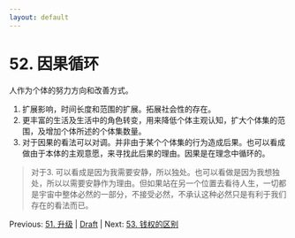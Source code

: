 ```yaml
---
layout: default
---
```

# 52. 因果循环

人作为个体的努力方向和改善方式。

1. 扩展影响，时间长度和范围的扩展。拓展社会性的存在。
2. 更丰富的生活及生活中的角色转变，用来降低个体主观认知，扩大个体集的范围，及增加个体所述的个体集数量。
3. 对于因果的看法可以对调。并非由于某个个体集的行为造成后果。也可以看成做由于本体的主观意愿，来寻找此后果的理由。因果是在理念中循环的。

> 对于3. 可以看成是因为我需要安静，所以独处。也可以看做是因为我想独处，所以以需要安静作为理由。但如果站在另一个位置去看待人生，一切都是宇宙中整体必然的一部分，不接受必然，不承认这种必然只是有利于我们存在的看法而已。

Previous: [51. 升级](51.md) | [Draft](../Draft.md) | Next: [53. 钱权的区别](53.md)